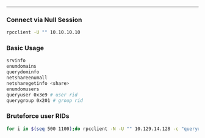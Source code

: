 -- -
### Connect via  Null Session
```bash
rpcclient -U "" 10.10.10.10
```
### Basic Usage
```bash
srvinfo
enumdomains
querydominfo
netshareenumall
netsharegetinfo <share>
enumdomusers
queryuser 0x3e9 # user rid
querygroup 0x201 # group rid
```
### Bruteforce user RIDs
```bash
for i in $(seq 500 1100);do rpcclient -N -U "" 10.129.14.128 -c "queryuser 0x$(printf '%x\n' $i)" | grep "User Name\|user_rid\|group_rid" && echo "";done
```